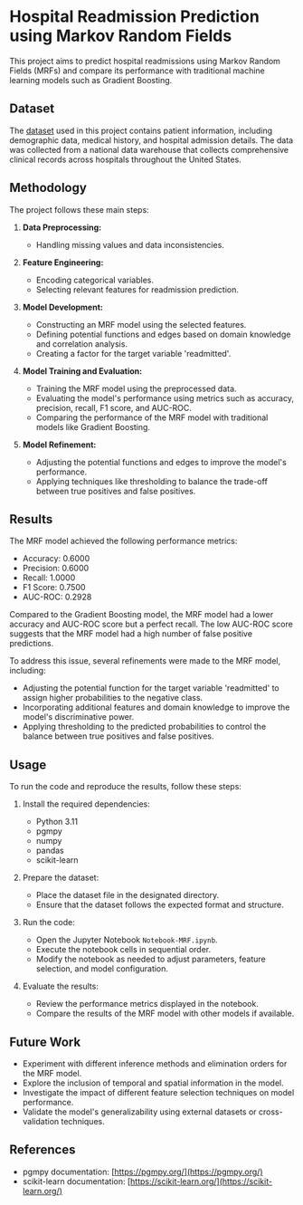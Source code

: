 # Hospital Readmission Prediction using Markov Random Fields

This project aims to predict hospital readmissions using Markov Random Fields (MRFs) and compare its performance with traditional machine learning models such as Gradient Boosting.

## Dataset

The [dataset](https://www.kaggle.com/datasets/brandao/diabetes?resource=download) used in this project contains patient information, including demographic data, medical history, and hospital admission details. The data was collected from a national data warehouse that collects comprehensive clinical records across hospitals throughout the United States.

## Methodology

The project follows these main steps:

1. **Data Preprocessing:**
   - Handling missing values and data inconsistencies.

2. **Feature Engineering:**
   - Encoding categorical variables.
   - Selecting relevant features for readmission prediction.

3. **Model Development:**
   - Constructing an MRF model using the selected features.
   - Defining potential functions and edges based on domain knowledge and correlation analysis.
   - Creating a factor for the target variable 'readmitted'.

4. **Model Training and Evaluation:**
   - Training the MRF model using the preprocessed data.
   - Evaluating the model's performance using metrics such as accuracy, precision, recall, F1 score, and AUC-ROC.
   - Comparing the performance of the MRF model with traditional models like Gradient Boosting.

5. **Model Refinement:**
   - Adjusting the potential functions and edges to improve the model's performance.
   - Applying techniques like thresholding to balance the trade-off between true positives and false positives.

## Results

The MRF model achieved the following performance metrics:
- Accuracy: 0.6000
- Precision: 0.6000
- Recall: 1.0000
- F1 Score: 0.7500
- AUC-ROC: 0.2928

Compared to the Gradient Boosting model, the MRF model had a lower accuracy and AUC-ROC score but a perfect recall. The low AUC-ROC score suggests that the MRF model had a high number of false positive predictions.

To address this issue, several refinements were made to the MRF model, including:
- Adjusting the potential function for the target variable 'readmitted' to assign higher probabilities to the negative class.
- Incorporating additional features and domain knowledge to improve the model's discriminative power.
- Applying thresholding to the predicted probabilities to control the balance between true positives and false positives.

## Usage

To run the code and reproduce the results, follow these steps:

1. Install the required dependencies:
   - Python 3.11
   - pgmpy
   - numpy
   - pandas
   - scikit-learn

2. Prepare the dataset:
   - Place the dataset file in the designated directory.
   - Ensure that the dataset follows the expected format and structure.

3. Run the code:
   - Open the Jupyter Notebook `Notebook-MRF.ipynb`.
   - Execute the notebook cells in sequential order.
   - Modify the notebook as needed to adjust parameters, feature selection, and model configuration.

4. Evaluate the results:
   - Review the performance metrics displayed in the notebook.
   - Compare the results of the MRF model with other models if available.

## Future Work

- Experiment with different inference methods and elimination orders for the MRF model.
- Explore the inclusion of temporal and spatial information in the model.
- Investigate the impact of different feature selection techniques on model performance.
- Validate the model's generalizability using external datasets or cross-validation techniques.

## References

- pgmpy documentation: [https://pgmpy.org/](https://pgmpy.org/)
- scikit-learn documentation: [https://scikit-learn.org/](https://scikit-learn.org/)
